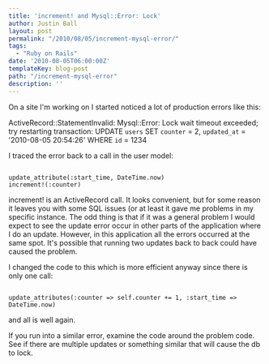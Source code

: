 ```yaml
---
title: 'increment! and Mysql::Error: Lock'
author: Justin Ball
layout: post
permalink: "/2010/08/05/increment-mysql-error/"
tags:
  - "Ruby on Rails"
date: '2010-08-05T06:00:00Z'
templateKey: blog-post
path: "/increment-mysql-error"
description: ''
---
```


On a site I'm working on I started noticed a lot of production errors like this:

ActiveRecord::StatementInvalid: Mysql::Error: Lock wait timeout exceeded; try restarting transaction: UPDATE `users` SET `counter` = 2, `updated_at` = '2010-08-05 20:54:26' WHERE `id` = 1234

I traced the error back to a call in the user model:

<pre><code class="ruby">
update_attribute(:start_time, DateTime.now)
increment!(:counter)
</pre></code>

increment! is an ActiveRecord call. It looks convenient, but for some reason it leaves you with some SQL issues (or at least it gave me problems in my specific instance. The odd thing is that if it was a general problem I would expect to see the update error occur in other parts of the application where I do an update. However, in this application all the errors occurred at the same spot. It's possible that running two updates back to back could have caused the problem.

I changed the code to this which is more efficient anyway since there is only one call:

<pre><code class="ruby">
update_attributes(:counter => self.counter += 1, :start_time => DateTime.now)
</pre></code>

and all is well again.

If you run into a similar error, examine the code around the problem code. See if there are multiple updates or something similar that will cause the db to lock.
